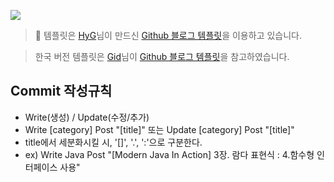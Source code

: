 <a href="https://hits.seeyoufarm.com"/><img src="https://hits.seeyoufarm.com/api/count/incr/badge.svg?url=https://github.com/fancy96/fancy96.github.io"/></a>                        

> 📌 템플릿은 [HyG](https://github.com/gaohaoyang)님이 만드신 [Github 블로그 템플릿](https://github.com/Gaohaoyang/gaohaoyang.github.io)을 이용하고 있습니다.

> 한국 버전 템플릿은 [Gid](https://github.com/goodGid)님이 [Github 블로그 템플릿](https://github.com/goodGid/goodGid.github.io)을 참고하였습니다. 

## Commit 작성규칙

* Write(생성) / Update(수정/추가)
* Write [category] Post "[title]" 또는 Update [category] Post "[title]"
* title에서 세분화시킬 시, '[]', '.',  ':'으로 구분한다. 
* ex) Write Java Post "[Modern Java In Action] 3장. 람다 표현식 : 4.함수형 인터페이스 사용"
